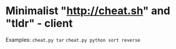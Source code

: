 # Minimalist "http://cheat.sh" and "tldr" - client

Examples:
`cheat.py tar`
`cheat.py python sort reverse`
